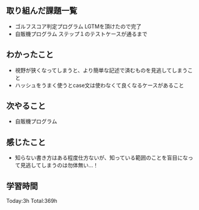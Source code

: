 ## 取り組んだ課題一覧
- ゴルフスコア判定プログラム LGTMを頂けたので完了
- 自販機プログラム ステップ１のテストケースが通るまで
  
## わかったこと
- 視野が狭くなってしまうと、より簡単な記述で済むものを見逃してしまうこと
- ハッシュをうまく使うとcase文は使わなくて良くなるケースがあること
  
## 次やること
- 自販機プログラム

## 感じたこと
- 知らない書き方はある程度仕方ないが、知っている範囲のことを盲目になって見逃してしまうのは勿体無い…！

## 学習時間
Today:3h
Total:369h
